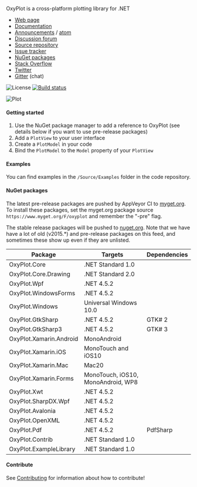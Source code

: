 OxyPlot is a cross-platform plotting library for .NET

- [Web page](http://oxyplot.org/)
- [Documentation](http://docs.oxyplot.org/)
- [Announcements](http://oxyplot.org/announcements) / [atom](http://oxyplot.org/atom.xml)
- [Discussion forum](http://discussion.oxyplot.org/)
- [Source repository](http://github.com/oxyplot/oxyplot)
- [Issue tracker](http://github.com/oxyplot/oxyplot/issues)
- [NuGet packages](http://www.nuget.org/packages?q=oxyplot)
- [Stack Overflow](http://stackoverflow.com/questions/tagged/oxyplot)
- [Twitter](https://twitter.com/hashtag/oxyplot)
- [Gitter](https://gitter.im/oxyplot/oxyplot) (chat)

![License](https://img.shields.io/badge/license-MIT-red.svg) [![Build status](https://img.shields.io/appveyor/ci/objorke/oxyplot/develop.svg)](https://ci.appveyor.com/project/objorke/oxyplot)

![Plot](http://oxyplot.org/public/images/normal-distributions.png)

#### Getting started

1.  Use the NuGet package manager to add a reference to OxyPlot (see details below if you want to use pre-release packages)
2. Add a `PlotView` to your user interface
3. Create a `PlotModel` in your code
4. Bind the `PlotModel` to the `Model` property of your `PlotView`

#### Examples

You can find examples in the `/Source/Examples` folder in the code repository.

#### NuGet packages

The latest pre-release packages are pushed by AppVeyor CI to [myget.org](https://www.myget.org/). To install these packages, set the myget.org package source `https://www.myget.org/F/oxyplot` and remember the "-pre" flag.

The stable release packages will be pushed to [nuget.org](https://www.nuget.org/packages?q=oxyplot). Note that we have  have a lot of old (v2015.\*) and pre-release packages on this feed, and sometimes these show up even if they are unlisted.

| Package                 | Targets                            | Dependencies |
|-------------------------|------------------------------------|--------------|
| OxyPlot.Core            | .NET Standard 1.0                  |              |
| OxyPlot.Core.Drawing    | .NET Standard 2.0                  |              |
| OxyPlot.Wpf             | .NET 4.5.2                         |              |
| OxyPlot.WindowsForms    | .NET 4.5.2                         |              |
| OxyPlot.Windows         | Universal Windows 10.0             |              |
| OxyPlot.GtkSharp        | .NET 4.5.2                         | GTK\# 2      |
| OxyPlot.GtkSharp3       | .NET 4.5.2                         | GTK\# 3      |
| OxyPlot.Xamarin.Android | MonoAndroid                        |              |
| OxyPlot.Xamarin.iOS     | MonoTouch and iOS10                |              |
| OxyPlot.Xamarin.Mac     | Mac20                              |              |
| OxyPlot.Xamarin.Forms   | MonoTouch, iOS10, MonoAndroid, WP8 |              |
| OxyPlot.Xwt             | .NET 4.5.2                         |              |
| OxyPlot.SharpDX.Wpf     | .NET 4.5.2                         |              |
| OxyPlot.Avalonia        | .NET 4.5.2                         |              |
| OxyPlot.OpenXML         | .NET 4.5.2                         |              |
| OxyPlot.Pdf             | .NET 4.5.2                         | PdfSharp     |
| OxyPlot.Contrib         | .NET Standard 1.0                  |              |
| OxyPlot.ExampleLibrary  | .NET Standard 1.0                  |              |

#### Contribute

See [Contributing](.github/CONTRIBUTING.md) for information about how to contribute!
